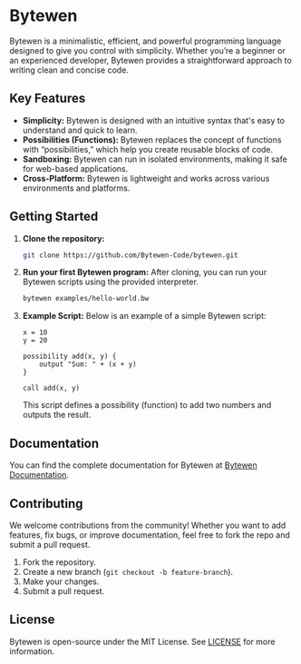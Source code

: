 
# Bytewen

Bytewen is a minimalistic, efficient, and powerful programming language designed to give you control with simplicity. Whether you’re a beginner or an experienced developer, Bytewen provides a straightforward approach to writing clean and concise code.

## Key Features

- **Simplicity:** Bytewen is designed with an intuitive syntax that's easy to understand and quick to learn.
- **Possibilities (Functions):** Bytewen replaces the concept of functions with “possibilities,” which help you create reusable blocks of code.
- **Sandboxing:** Bytewen can run in isolated environments, making it safe for web-based applications.
- **Cross-Platform:** Bytewen is lightweight and works across various environments and platforms.

## Getting Started

1. **Clone the repository:**
   ```bash
   git clone https://github.com/Bytewen-Code/bytewen.git
   ```

2. **Run your first Bytewen program:**
   After cloning, you can run your Bytewen scripts using the provided interpreter.
   ```bash
   bytewen examples/hello-world.bw
   ```

3. **Example Script:**
   Below is an example of a simple Bytewen script:

   ```bytewen
   x = 10
   y = 20

   possibility add(x, y) {
       output "Sum: " + (x + y)
   }

   call add(x, y)
   ```

   This script defines a possibility (function) to add two numbers and outputs the result.

## Documentation

You can find the complete documentation for Bytewen at [Bytewen Documentation](https://bytewen.pages.dev/docs).

## Contributing

We welcome contributions from the community! Whether you want to add features, fix bugs, or improve documentation, feel free to fork the repo and submit a pull request.

1. Fork the repository.
2. Create a new branch (`git checkout -b feature-branch`).
3. Make your changes.
4. Submit a pull request.

## License

Bytewen is open-source under the MIT License. See [LICENSE](LICENSE) for more information.
